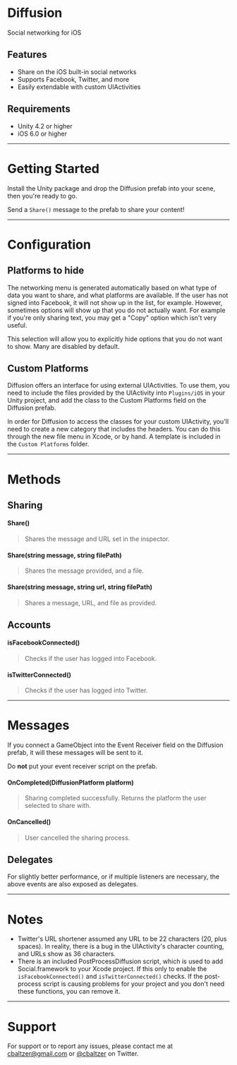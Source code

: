Diffusion
========

Social networking for iOS

Features
--------

* Share on the iOS built-in social networks
* Supports Facebook, Twitter, and more
* Easily extendable with custom UIActivities


Requirements
------------

* Unity 4.2 or higher
* iOS 6.0 or higher

***


Getting Started
===============

Install the Unity package and drop the Diffusion prefab into your scene, then you're ready to go. 

Send a `Share()` message to the prefab to share your content! 

*** 


Configuration
=============

Platforms to hide
-----------------

The networking menu is generated automatically based on what type of data you want to share, and 
what platforms are available. If the user has not signed into Facebook, it will not show up in 
the list, for example. However, sometimes options will show up that you do not actually want. For 
example if you're only sharing text, you may get a "Copy" option which isn't very useful. 

This selection will allow you to explicitly hide options that you do not want to show. Many are 
disabled by default. 


Custom Platforms
----------------

Diffusion offers an interface for using external UIActivities. To use them, you need to include the 
files provided by the UIActivity into `Plugins/iOS` in your Unity project, and add the class to the
Custom Platforms field on the Diffusion prefab.

In order for Diffusion to access the classes for your custom UIActivity, you'll need to create a new 
category that includes the headers. You can do this through the new file menu in Xcode, or by hand. 
A template is included in the `Custom Platforms` folder. 

***


Methods
=======

Sharing
-------

#### Share()
> Shares the message and URL set in the inspector. 

#### Share(string message, string filePath)
> Shares the message provided, and a file.

#### Share(string message, string url, string filePath)
> Shares a message, URL, and file as provided.


Accounts
--------

#### isFacebookConnected()
> Checks if the user has logged into Facebook.

####  isTwitterConnected()
> Checks if the user has logged into Twitter.


***


Messages
========

If you connect a GameObject into the Event Receiver field on the Diffusion prefab, it will these 
messages will be sent to it.

Do **not** put your event receiver script on the prefab.


#### OnCompleted(DiffusionPlatform platform) 
> Sharing completed successfully. Returns the platform the user selected to share with.

#### OnCancelled()
> User cancelled the sharing process. 


Delegates
---------

For slightly better performance, or if multiple listeners are necessary, the above events are 
also exposed as delegates.

***


Notes
=====

* Twitter's URL shortener assumed any URL to be 22 characters (20, plus spaces). In reality, there
is a bug in the UIActivity's character counting, and URLs show as 36 characters. 
* There is an included PostProcessDiffusion script, which is used to add Social.framework to your 
Xcode project. If this only to enable the `isFacebookConnected()` and `isTwitterConnected()` checks. 
If the post-process script is causing problems for your project and you don't need these functions, 
you can remove it. 

***


Support
=======

For support or to report any issues, please contact me at [cbaltzer@gmail.com](mailto:cbaltzer@gmail.com) or [@cbaltzer](https://twitter.com/cbaltzer) on Twitter.

